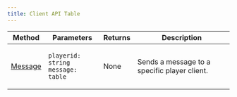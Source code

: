 ```yaml
---
title: Client API Table
---
```


| Method                                               | Parameters                                                          | Returns | Description                                  |
| ---------------------------------------------------- | ------------------------------------------------------------------- | ------- | -------------------------------------------- |
| [Message](../../api-reference/entity-api/message.md) | <p><code>playerid: string</code><br><code>message: table</code></p> | None    | Sends a message to a specific player client. |
